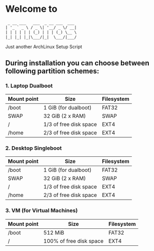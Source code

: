 # Welcome to

```ocaml
 _ __ ___   ___  _ __ ___  ___
| '_ ` _ \ / _ \| '__/ _ \/ __|
| | | | | | (_) | | | (_) \__ \
|_| |_| |_|\___/|_|  \___/|___/
```

Just another ArchLinux Setup Script

## During installation you can choose between following partition schemes:

### 1. Laptop Dualboot

| Mount point | Size                   | Filesystem |
| ----------- | ---------------------- | ---------- |
| /boot       | 1 GiB (for dualboot)   | FAT32      |
| SWAP        | 32 GiB (2 x RAM)       | SWAP       |
| /           | 1/3 of free disk space | EXT4       |
| /home       | 2/3 of free disk space | EXT4       |

### 2. Desktop Singleboot

| Mount point | Size                   | Filesystem |
| ----------- | ---------------------- | ---------- |
| /boot       | 1 GiB (for dualboot)   | FAT32      |
| SWAP        | 32 GiB (2 x RAM)       | SWAP       |
| /           | 1/3 of free disk space | EXT4       |
| /home       | 2/3 of free disk space | EXT4       |

### 3. VM (for Virtual Machines)

| Mount point | Size                    | Filesystem |
| ----------- | ----------------------- | ---------- |
| /boot       | 512 MiB                 | FAT32      |
| /           | 100% of free disk space | EXT4       |